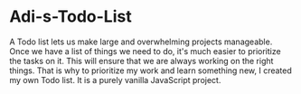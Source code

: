 # Adi-s-Todo-List
A Todo list lets us make large and overwhelming projects manageable. Once we have a list of things we need to do, it's much easier to prioritize the tasks on it. This will ensure that we are always working on the right things. That is why to prioritize my work and learn something new, I created my own Todo list. It is a purely vanilla JavaScript project. 

